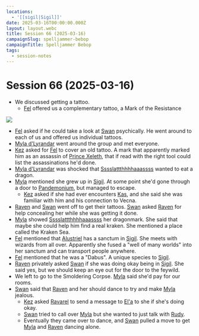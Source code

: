 ```yaml
---
locations:
  - '[[sigil|Sigil]]'
date: 2025-03-16T00:00:00.000Z
layout: layout.webc
title: Session 66 (2025-03-16)
campaignSlug: spelljammer-bebop
campaignTitle: Spelljammer Bebop
tags:
  - session-notes
---
```

# Session 66 (2025-03-16)

- We discussed getting a tattoo.
	- [Fel](fel.md) offered us a complementary tattoo, a Mark of the Resistance

![](Pasted%20image%2020250316102532.png)

- [Fel](fel.md) asked if he could take a look at [Swan](swan.md) psychically. He went around to each of us and offered us individual tattoos.
- [Myla d'Lyrandar](myla.md) went around the group and met everyone.
- [Kez](kez-bardaux.md) asked for [Fel](fel.md) to cover an old tattoo. A mark that apparently marked him as an assassin of [Prince Xeleth](prince-xeleth.md), that if read with the right tool could list the assassinations he'd done.
- [Myla d'Lyrandar](myla.md) was shocked that [Sssslattthhhhaaassss](sssslattthhhhaaassss.md) wanted to eat a dragon.
- [Myla](myla.md) mentioned she grew up in [Sigil](sigil.md). At some point she'd gone through a door to [Pandemonium](pandemonium.md), but managed to escape.
	- [Kez](kez-bardaux.md) asked if she had ever encounters [Kas](kas-the-betrayer.md), and she said she was familiar with him and his connection to Vecna.
- [Raven](raven.md) and [Swan](swan.md) went off to get their tattoos. [Swan](swan.md) asked [Raven](raven.md) for help concealing her while she was getting it done.
- [Myla](myla.md) showed [Sssslattthhhhaaassss](sssslattthhhhaaassss.md) her dragonmark. She said that maybe she could help him find a real kraken. She mentioned a place called the Kraken Sea.
- [Fel](fel.md) mentioned that [Alustriel](alustriel-silverhand.md) has a sanctum in [Sigil](sigil.md). She meets with wizards from all over. Apparently she fused a "well of many worlds" into her sanctum and can transport people anywhere.
- [Fel](fel.md) mentioned that he was a "Dabus". A unique species to [Sigil](sigil.md).
- [Raven](raven.md) privately asked [Swan](swan.md) if she was doing okay being in [Sigil](sigil.md). She said yes, but we should keep an eye out for the door to the feywild.
- We left to go to the Smoldering Corpse. [Myla](myla.md) said she'd pay for our rooms.
- [Swan](swan.md) said that [Raven](raven.md) and her should dance to try and make [Myla](myla.md) jealous.
	- [Kez](kez-bardaux.md) asked [Ravarel](ravarel-deshent.md) to send a message to [El'a](ela.md) to she if she's doing okay.
	- [Swan](swan.md) tried to call over [Myla](myla.md) but she wanted to just talk with [Rudy](refuge-unit-d3.md).
	- Eventually they came over to dance, and [Swan](swan.md) pulled a move to get [Myla](myla.md) and [Raven](raven.md) dancing alone.
